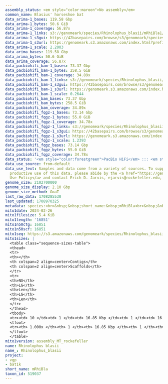 ```yaml
---
assembly_status: <em style="color:maroon">No assembly</em>
common_name: Blasius' horseshoe bat
data_arima-1_bases: 119.58 Gbp
data_arima-1_bytes: 50.6 GiB
data_arima-1_coverage: 56.87x
data_arima-1_links: s3://genomeark/species/Rhinolophus_blasii/mRhiBla1/genomic_data/arima/<br>
data_arima-1_s3gui: https://42basepairs.com/browse/s3/genomeark/species/Rhinolophus_blasii/mRhiBla1/genomic_data/arima/
data_arima-1_s3url: https://genomeark.s3.amazonaws.com/index.html?prefix=species/Rhinolophus_blasii/mRhiBla1/genomic_data/arima/
data_arima-1_scale: 2.2003
data_arima_bases: 119.58 Gbp
data_arima_bytes: 50.6 GiB
data_arima_coverage: 56.87x
data_pacbiohifi_bam-1_bases: 73.37 Gbp
data_pacbiohifi_bam-1_bytes: 258.5 GiB
data_pacbiohifi_bam-1_coverage: 34.89x
data_pacbiohifi_bam-1_links: s3://genomeark/species/Rhinolophus_blasii/mRhiBla1/genomic_data/pacbio_hifi/<br>
data_pacbiohifi_bam-1_s3gui: https://42basepairs.com/browse/s3/genomeark/species/Rhinolophus_blasii/mRhiBla1/genomic_data/pacbio_hifi/
data_pacbiohifi_bam-1_s3url: https://genomeark.s3.amazonaws.com/index.html?prefix=species/Rhinolophus_blasii/mRhiBla1/genomic_data/pacbio_hifi/
data_pacbiohifi_bam-1_scale: 0.2644
data_pacbiohifi_bam_bases: 73.37 Gbp
data_pacbiohifi_bam_bytes: 258.5 GiB
data_pacbiohifi_bam_coverage: 34.89x
data_pacbiohifi_fqgz-1_bases: 73.14 Gbp
data_pacbiohifi_fqgz-1_bytes: 55.0 GiB
data_pacbiohifi_fqgz-1_coverage: 34.78x
data_pacbiohifi_fqgz-1_links: s3://genomeark/species/Rhinolophus_blasii/mRhiBla1/genomic_data/pacbio_hifi/<br>
data_pacbiohifi_fqgz-1_s3gui: https://42basepairs.com/browse/s3/genomeark/species/Rhinolophus_blasii/mRhiBla1/genomic_data/pacbio_hifi/
data_pacbiohifi_fqgz-1_s3url: https://genomeark.s3.amazonaws.com/index.html?prefix=species/Rhinolophus_blasii/mRhiBla1/genomic_data/pacbio_hifi/
data_pacbiohifi_fqgz-1_scale: 1.2393
data_pacbiohifi_fqgz_bases: 73.14 Gbp
data_pacbiohifi_fqgz_bytes: 55.0 GiB
data_pacbiohifi_fqgz_coverage: 34.78x
data_status: '<em style="color:forestgreen">PacBio HiFi</em> ::: <em style="color:forestgreen">Arima</em>'
data_use_source: from-default
data_use_text: Samples and data come from a variety of sources. To support fair and
  productive use of this data, please abide by the <a href="https://genome10k.soe.ucsc.edu/data-use-policies/">Data
  Use Policy</a> and contact Erich D. Jarvis, ejarvis@rockefeller.edu, with any questions.
genome_size: 2102700000
genome_size_display: 2.10 Gbp
genome_size_method: GoaT
last_raw_data: 1708285530
last_updated: 1708970325
metadata: species:<br>&nbsp;&nbsp;short_name:&nbsp;mRhiBla<br>&nbsp;&nbsp;name:&nbsp;Rhinolophus&nbsp;blasii<br>&nbsp;&nbsp;taxon_id:&nbsp;519037<br>&nbsp;&nbsp;common_name:&nbsp;Blasius'&nbsp;horseshoe&nbsp;bat<br>&nbsp;&nbsp;order:<br>&nbsp;&nbsp;&nbsp;&nbsp;name:&nbsp;Chiroptera<br>&nbsp;&nbsp;family:<br>&nbsp;&nbsp;&nbsp;&nbsp;name:&nbsp;Rhinolophidae<br>&nbsp;&nbsp;individuals:<br>&nbsp;&nbsp;&nbsp;&nbsp;-&nbsp;short_name:&nbsp;mRhiBla1<br>&nbsp;&nbsp;genome_size:&nbsp;2102700000<br>&nbsp;&nbsp;genome_size_method:&nbsp;GoaT<br>&nbsp;&nbsp;project:&nbsp;[&nbsp;vgp&nbsp;,&nbsp;bat1k&nbsp;]<br>&nbsp;&nbsp;
mito1date: 2024-02-26
mito1filesize: 5.4 KiB
mito1length: '16851'
mito1n50ctg: 16851
mito1n50scf: 16851
mito1seq: https://s3.amazonaws.com/genomeark/species/Rhinolophus_blasii/mRhiBla1/assembly_MT_rockefeller/mRhiBla1.MT.20240226.fasta.gz
mito1sizes: |
  <table class="sequence-sizes-table">
  <thead>
  <tr>
  <th></th>
  <th colspan=2 align=center>Contigs</th>
  <th colspan=2 align=center>Scaffolds</th>
  </tr>
  <tr>
  <th>NG</th>
  <th>LG</th>
  <th>Len</th>
  <th>LG</th>
  <th>Len</th>
  </tr>
  </thead>
  <tbody>
  <tr><td> 10 </td><td> 1 </td><td> 16.85 Kbp </td><td> 1 </td><td> 16.85 Kbp </td></tr><tr><td> 20 </td><td> 1 </td><td> 16.85 Kbp </td><td> 1 </td><td> 16.85 Kbp </td></tr><tr><td> 30 </td><td> 1 </td><td> 16.85 Kbp </td><td> 1 </td><td> 16.85 Kbp </td></tr><tr><td> 40 </td><td> 1 </td><td> 16.85 Kbp </td><td> 1 </td><td> 16.85 Kbp </td></tr><tr style="background-color:#cccccc;"><td> 50 </td><td> 1 </td><td style="background-color:#ff8888;"> 16.85 Kbp </td><td> 1 </td><td style="background-color:#ff8888;"> 16.85 Kbp </td></tr><tr><td> 60 </td><td> 1 </td><td> 16.85 Kbp </td><td> 1 </td><td> 16.85 Kbp </td></tr><tr><td> 70 </td><td> 1 </td><td> 16.85 Kbp </td><td> 1 </td><td> 16.85 Kbp </td></tr><tr><td> 80 </td><td> 1 </td><td> 16.85 Kbp </td><td> 1 </td><td> 16.85 Kbp </td></tr><tr><td> 90 </td><td> 1 </td><td> 16.85 Kbp </td><td> 1 </td><td> 16.85 Kbp </td></tr><tr><td> 100 </td><td> 1 </td><td> 16.85 Kbp </td><td> 1 </td><td> 16.85 Kbp </td></tr></tbody>
  <tfoot>
  <tr><th> 1.000x </th><th> 1 </th><th> 16.85 Kbp </th><th> 1 </th><th> 16.85 Kbp </th></tr>
  </tfoot>
  </table>
mito1version: assembly_MT_rockefeller
name: Rhinolophus blasii
name_: Rhinolophus_blasii
project:
- vgp
- bat1k
short_name: mRhiBla
taxon_id: 519037
---
```

